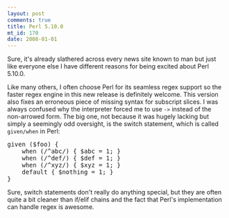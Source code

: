 ```yaml
--- 
layout: post
comments: true
title: Perl 5.10.0
mt_id: 170
date: 2008-01-01
---
```

Sure, it's already slathered across every news site known to man but just like everyone else I have different reasons for being excited about Perl 5.10.0.

Like many others, I often choose Perl for its seamless regex support so the faster regex engine in this new release is definitely welcome.  This version also fixes an erroneous piece of missing syntax for subscript slices. I was always confused why the interpreter forced me to use `->` instead of the non-arrowed form.  The big one, not because it was hugely lacking but simply a seemingly odd oversight, is the switch statement, which is called `given/when` in Perl:

<pre class="brush: perl;">
given ($foo) {
    when (/^abc/) { $abc = 1; }
    when (/^def/) { $def = 1; }
    when (/^xyz/) { $xyz = 1; }
    default { $nothing = 1; }
}
</pre>

Sure, switch statements don't really do anything special, but they are often quite a bit cleaner than if/elif chains and the fact that Perl's implementation can handle regex is awesome.
